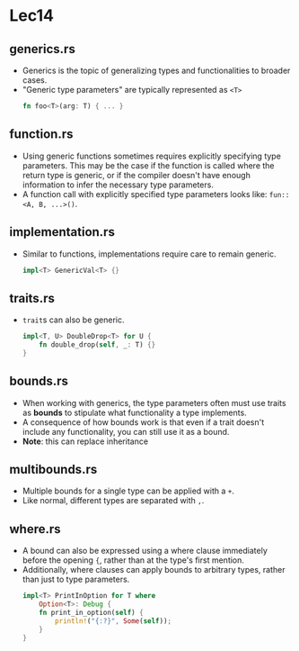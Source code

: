 # Lec14
## generics.rs
+ Generics is the topic of generalizing types and functionalities to broader cases.
+ "Generic type parameters" are typically represented as `<T>`
    ```rs
    fn foo<T>(arg: T) { ... }
    ```
## function.rs
+ Using generic functions sometimes requires explicitly specifying type parameters. This may be the case if the function is called where the return type is generic, or if the compiler doesn't have enough information to infer the necessary type parameters.
+ A function call with explicitly specified type parameters looks like: ```fun::<A, B, ...>()```.

## implementation.rs
+ Similar to functions, implementations require care to remain generic.
    ```rs
    impl<T> GenericVal<T> {}
    ```
## traits.rs
+ `trait`s can also be generic.
    ```rs
    impl<T, U> DoubleDrop<T> for U {
        fn double_drop(self, _: T) {}
    }
    ```

## bounds.rs
- When working with generics, the type parameters often must use traits as **bounds** to stipulate what functionality a type implements. 
- A consequence of how bounds work is that even if a trait doesn't include any functionality, you can still use it as a bound. 
- **Note**: this can replace inheritance

## multibounds.rs
- Multiple bounds for a single type can be applied with a `+`.
- Like normal, different types are separated with `,`.

## where.rs
- A bound can also be expressed using a where clause immediately before the opening `{`, rather than at the type's first mention. 
- Additionally, where clauses can apply bounds to arbitrary types, rather than just to type parameters.
    ```rs
    impl<T> PrintInOption for T where
        Option<T>: Debug {
        fn print_in_option(self) {
            println!("{:?}", Some(self));
        }
    }
    ```

